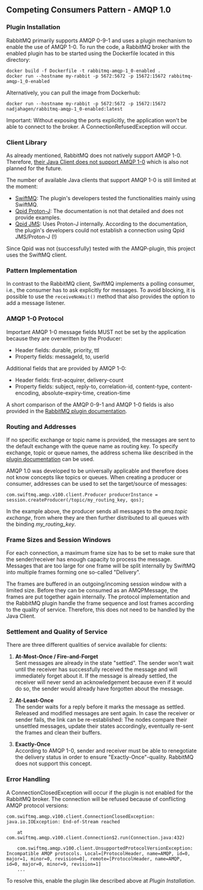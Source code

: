 ## Competing Consumers Pattern - AMQP 1.0
### Plugin Installation
RabbitMQ primarily supports AMQP 0-9-1 and uses a plugin mechanism to enable the use of AMQP 1-0. 
To run the code, a RabbitMQ broker with the enabled plugin has to be started using the Dockerfile located in this directory:
```
docker build -f Dockerfile -t rabbitmq-amqp-1_0-enabled .
docker run --hostname my-rabbit -p 5672:5672 -p 15672:15672 rabbitmq-amqp-1_0-enabled
```
Alternatively, you can pull the image from Dockerhub:
```
docker run --hostname my-rabbit -p 5672:5672 -p 15672:15672 nadjahagen/rabbitmq-amqp-1_0-enabled:latest
```
Important: Without exposing the ports explicitly, the application won't be able to connect to the broker.
A ConnectionRefusedException will occur.

### Client Library
As already mentioned, RabbitMQ does not natively support AMQP 1-0. Therefore,
[their Java Client does not support AMQP 1-0](https://github.com/rabbitmq/rabbitmq-java-client/issues/651) 
which is also not planned for the future.

The number of available Java clients that support AMQP 1-0 is still limited at the moment:

- [SwiftMQ](https://www.swiftmq.com/docs/docs/client/amqp/): 
The plugin's developers tested the functionalities mainly using SwiftMQ.
- [Qpid Proton-J](https://qpid.apache.org/releases/qpid-proton-j-0.33.8/):
The documentation is not that detailed and does not provide examples.
- [Qpid JMS](https://qpid.apache.org/components/jms/index.html):
Uses Proton-J internally. According to the documentation, the plugin's developers could not establish a connection using Qpid JMS/Proton-J (!)

Since Qpid was not (successfully) tested with the AMQP-plugin, this project uses the SwiftMQ client.

### Pattern Implementation
In contrast to the RabbitMQ client, SwiftMQ implements a polling consumer, i.e., the consumer has to ask explicitly for messages.
To avoid blocking, it is possible to use the `receiveNoWait()` method that also provides the option to add a message listener.

### AMQP 1-0 Protocol
Important AMQP 1-0 message fields MUST not be set by the application because they are overwritten by the Producer:
- Header fields: durable, priority, ttl
- Property fields: messageId, to, userId

Additional fields that are provided by AMQP 1-0:
- Header fields: first-acquirer, delivery-count
- Property fields: subject, reply-to, correlation-id, content-type, content-encoding, absolute-expiry-time, creation-time

A short comparison of the AMQP 0-9-1 and AMQP 1-0 fields is also provided 
in the [RabbitMQ plugin documentation](https://github.com/rabbitmq/rabbitmq-amqp1.0#message-properties-annotations-headers-etc).

### Routing and Addresses
If no specific exchange or topic name is provided, the messages are sent to the default exchange with the queue name
as routing key.
To specify exchange, topic or queue names, the address schema like described in the
[plugin documentation](https://github.com/rabbitmq/rabbitmq-amqp1.0#routing-and-addressing) can be used.

AMQP 1.0 was developed to be universally applicable and therefore does not know concepts like topics or queues.
When creating a producer or consumer, addresses can be used to set the target/source of messages:
```
com.swiftmq.amqp.v100.client.Producer producerInstance = session.createProducer(/topic/my_routing_key, qos);
```
In the example above, the producer sends all messages to the *amq.topic exchange*, from where
they are then further distributed to all queues with the binding *my_routing_key*.

### Frame Sizes and Session Windows
For each connection, a maximum frame size has to be set to make sure that the sender/receiver has enough capacity 
to process the message. Messages that are too large for one frame will be split internally by SwiftMQ into multiple frames
forming one so-called "Delivery".

The frames are buffered in an outgoing/incoming session window with a limited size. Before they can be consumed as an
AMQPMessage, the frames are put together again internally. The protocol implementation and the RabbitMQ plugin handle
the frame sequence and lost frames according to the quality of service. Therefore, this does not need to be handled
by the Java Client.

### Settlement and Quality of Service
There are three different qualities of service available for clients:
1. **At-Most-Once / Fire-and-Forget**    
Sent messages are already in the state "settled". The sender won't wait until the receiver has successfully
received the message and will immediately forget about it. If the message is already settled, the receiver will never send an acknowledgement because
even if it would do so, the sender would already have forgotten about the message.

2. **At-Least-Once**  
The sender waits for a reply before it marks the message as settled.
Released and modified messages are sent again. In case the receiver or sender fails,
the link can be re-established: The nodes compare their unsettled messages, update their states accordingly, 
eventually re-sent the frames and clean their buffers.

3. **Exactly-Once**  
According to AMQP 1-0, sender and receiver must be able to renegotiate the delivery status in order to 
ensure "Exactly-Once"-quality. RabbitMQ does not support this concept.

### Error Handling
A ConnectionClosedException will occur if the plugin is not enabled for the RabbitMQ broker. 
The connection will be refused because of conflicting AMQP protocol versions:
```
com.swiftmq.amqp.v100.client.ConnectionClosedException: java.io.IOException: End-of-Stream reached 

    at com.swiftmq.amqp.v100.client.Connection$2.run(Connection.java:432) 

    com.swiftmq.amqp.v100.client.UnsupportedProtocolVersionException: Incompatible AMQP protocols. Local=[ProtocolHeader, name=AMQP, id=0, major=1, minor=0, revision=0], remote=[ProtocolHeader, name=AMQP, id=0, major=0, minor=9, revision=1] 
    ...
```
To resolve this, enable the plugin like described above at *Plugin Installation*.
